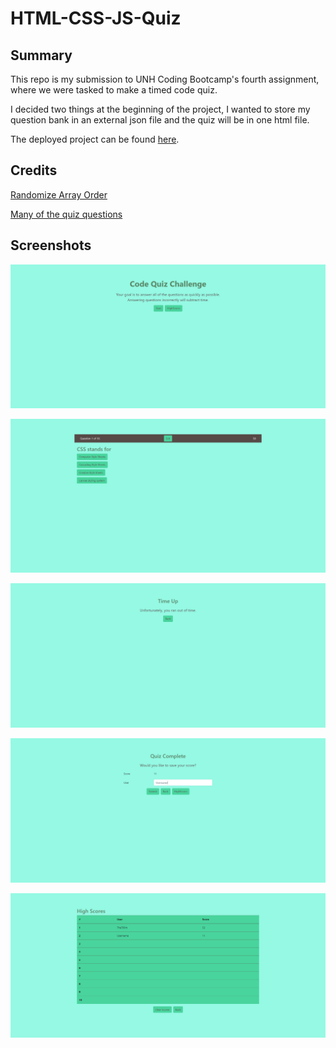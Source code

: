 # HTML-CSS-JS-Quiz

## Summary

This repo is my submission to UNH Coding Bootcamp's fourth assignment, where we were tasked to make a timed code quiz.

I decided two things at the beginning of the project,  I wanted to store my question bank in an external json file and the quiz will be in one html file.




The deployed project can be found [here](https://thetiiiim.github.io/HTML-CSS-JS-Quiz/).

## Credits

[Randomize Array Order](https://stackoverflow.com/questions/2450954/how-to-randomize-shuffle-a-javascript-array)

[Many of the quiz questions](https://www.w3docs.com/quiz/)

## Screenshots

![Title Page](https://github.com/TheTiiiim/HTML-CSS-JS-Quiz/blob/main/assets/images/screenshot-title.png?raw=true)

![Question Layout](https://github.com/TheTiiiim/HTML-CSS-JS-Quiz/blob/main/assets/images/screenshot-questionUpdated.png?raw=true)

![Time Up Page](https://github.com/TheTiiiim/HTML-CSS-JS-Quiz/blob/main/assets/images/screenshot-timeup.png?raw=true)

![Submit Score Page](https://github.com/TheTiiiim/HTML-CSS-JS-Quiz/blob/main/assets/images/screenshot-submit.png?raw=true)

![Highscores Page](https://github.com/TheTiiiim/HTML-CSS-JS-Quiz/blob/main/assets/images/screenshot-highscores.png?raw=true)